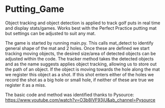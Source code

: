 # Putting_Game
Object tracking and object detection is applied to track golf puts in real time and display stats/games. Works best with the Perfect Practice putting mat
but settings can be adjusted to suit any mat.  

The game is started by running main.py. This calls mat_detect to identify general shape of the mat and 2 holes. Once these are defined we start tracking 
moving objects, the desired size/area of detected objects can be adjusted within the code. The tracker method takes the detected objects and as the name
suggests applies object tracking, allowing us to store out the path of an object.
If the object is moving towards the hole along the mat we register this object as a shot. If this shot enters either of the holes we record the shot as
a big hole or small hole, if neither of these are true we register it as a miss.

The basic code and method was identified thanks to Pysource: https://www.youtube.com/watch?v=O3b8lVF93jU&ab_channel=Pysource
